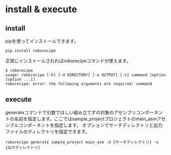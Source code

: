 # install & execute

## install 
pipを使ってインストールできます。

```code
pip install roborecipe

```

正常にインストールされればroborecipeコマンドが使えます。

```code
$ roborecipe
usage: roborecipe [-h] [-d DIRECTORY] [-o OUTPUT] [-t] command [option [option ...]]
roborecipe: error: the following arguments are required: command
```

## execute
generateコマンドで引数でほしい組み立てずの対象のアセンブリコンポーネントの名前を指定します。ここではsample_projectプロジェクトのmain_asmアセンブルコンポーネントを指定します。
オプションでサーチディレクトリと出力ファイルのディレクトリを指定できます。


```code
roborecipe generate sample_project main_asm -d {サーチディレクトリ} -o {出力ディレクトリ}
```
